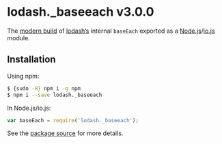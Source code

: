 # lodash._baseeach v3.0.0

The [modern build](https://github.com/lodash/lodash/wiki/Build-Differences) of [lodash’s](https://lodash.com/) internal `baseEach` exported as a [Node.js](http://nodejs.org/)/[io.js](https://iojs.org/) module.

## Installation

Using npm:

```bash
$ {sudo -H} npm i -g npm
$ npm i --save lodash._baseeach
```

In Node.js/io.js:

```js
var baseEach = require('lodash._baseeach');
```

See the [package source](https://github.com/lodash/lodash/blob/3.0.0-npm-packages/lodash._baseeach) for more details.

